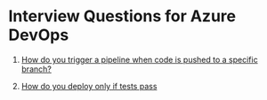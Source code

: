 # Interview Questions for Azure DevOps

1. [How do you trigger a pipeline when code is pushed to a specific branch?](/01_trigger_pipeline_pushed_to_branch/)

2. [How do you deploy only if tests pass](/02_deploy_if_test_pass/)